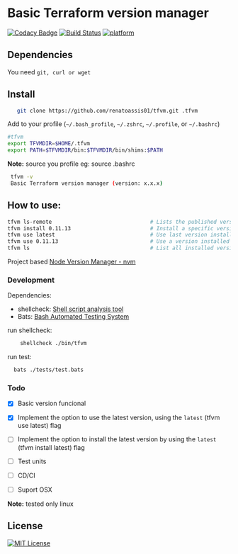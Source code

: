 # Basic Terraform version manager

[![Codacy Badge](https://api.codacy.com/project/badge/Grade/e54dd13e95b74a3d897cb89c7dd836a2)](https://app.codacy.com/app/renatoassis/tfvm?utm_source=github.com&utm_medium=referral&utm_content=renatoassis01/tfvm&utm_campaign=Badge_Grade_Dashboard)
[![Build Status](https://dev.azure.com/renatoassis/Basic%20Terraform%20version%20manager/_apis/build/status/renatoassis01.tfvm?branchName=master)](https://dev.azure.com/renatoassis/Basic%20Terraform%20version%20manager/_build/latest?definitionId=1&branchName=master)
[![platform](https://img.shields.io/badge/platform-linux-9cf.svg)](https://img.shields.io/badge/platform-linux-9cf.svg)

## Dependencies

You need `git, curl or wget`

## Install

 ```sh
    git clone https://github.com/renatoassis01/tfvm.git .tfvm
 ```

Add to your profile (`~/.bash_profile`, `~/.zshrc`, `~/.profile`, or `~/.bashrc`)

```sh
#tfvm
export TFVMDIR=$HOME/.tfvm
export PATH=$TFVMDIR/bin:$TFVMDIR/bin/shims:$PATH
```

**Note:**  source you profile eg: source .bashrc

```sh
 tfvm -v
 Basic Terraform version manager (version: x.x.x)

```

## How to use:

```sh
tfvm ls-remote                               # Lists the published version
tfvm install 0.11.13                         # Install a specific version number
tfvm use latest                              # Use last version installed
tfvm use 0.11.13                             # Use a version installed
tfvm ls                                      # List all installed versions
```                                     

Project based [Node Version Manager - nvm](https://github.com/nvm-sh/nvm)


### Development

   Dependencies: 
   
   - shellcheck: [Shell script analysis tool](https://www.shellcheck.net/) 
   - Bats: [Bash Automated Testing System](https://github.com/sstephenson/bats)

   
   run shellcheck:

   ```sh
       shellcheck ./bin/tfvm
   ```
   
   
   run test:

   ```sh
     bats ./tests/test.bats
   ```


### Todo

- [x] Basic version funcional
- [x] Implement the option to use the latest version, using the `latest` (tfvm use latest) flag
- [ ] Implement the option to install the latest version by using the `latest` (tfvm install latest) flag 
- [ ] Test units
- [ ] CD/CI
- [ ] Suport OSX


**Note:**  tested only linux


## License

[![MIT License](http://img.shields.io/badge/license-MIT-blue.svg?style=flat)](LICENSE)